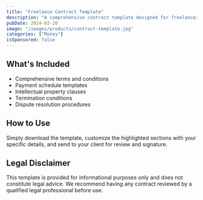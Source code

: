 ```yaml
---
title: "Freelance Contract Template"
description: "A comprehensive contract template designed for freelancers to establish clear terms with clients."
pubDate: 2024-03-20
image: "/images/products/contract-template.jpg"
categories: ["Money"]
isSponsored: false
---
```


## What's Included

- Comprehensive terms and conditions
- Payment schedule templates
- Intellectual property clauses
- Termination conditions
- Dispute resolution procedures

## How to Use

Simply download the template, customize the highlighted sections with your specific details, and send to your client for review and signature.

## Legal Disclaimer

This template is provided for informational purposes only and does not constitute legal advice. We recommend having any contract reviewed by a qualified legal professional before use.
